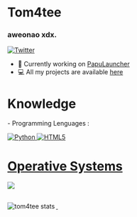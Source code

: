 <h1 align= "left"> Tom4tee </h1>
<h3 align="left">aweonao xdx.</h3>

[![Twitter](https://img.shields.io/badge/Twitter-1D9BF0?style=for-the-badge&logo=twitter&logoColor=white)](https://twitter.com/Txm4tee)

- 🌱 Currently working on [PapuLauncher](https://github.com/tom4tee)
- 💻 All my projects are available [here](https://github.com/tom4tee?tab=repositories)

<h1 align= "left"> Knowledge</h1>
  - Programming Lenguages :
<p align="left"> <a href="https://w.python.org/doc/" target="_blank"> <img src="https://img.shields.io/badge/Python-ffd966?style=for-the-badge&logo=python&logoColor=white" alt="Python"/> </a> <a href="https://developer.mozilla.org/es/docs/Glossary/HTML5" target="_blank"> <img src="https://img.shields.io/badge/HTML5-ff5301?style=for-the-badge&logo=html5&logoColor=white" alt="HTML5"/>

<h1 align= "left"> Operative Systems</h1>
<a href="https://es.wikipedia.org/wiki/Windows_10" target="_blank"> <img src="https://img.shields.io/badge/Windows 10-0078D6?style=for-the-badge&logo=windows&logoColor=white">

##

<p>&nbsp;<img align="left" src="https://github-readme-stats.vercel.app/api?username=tom4tee&show_icons=true&locale=es" alt="tom4tee stats" /></p>
